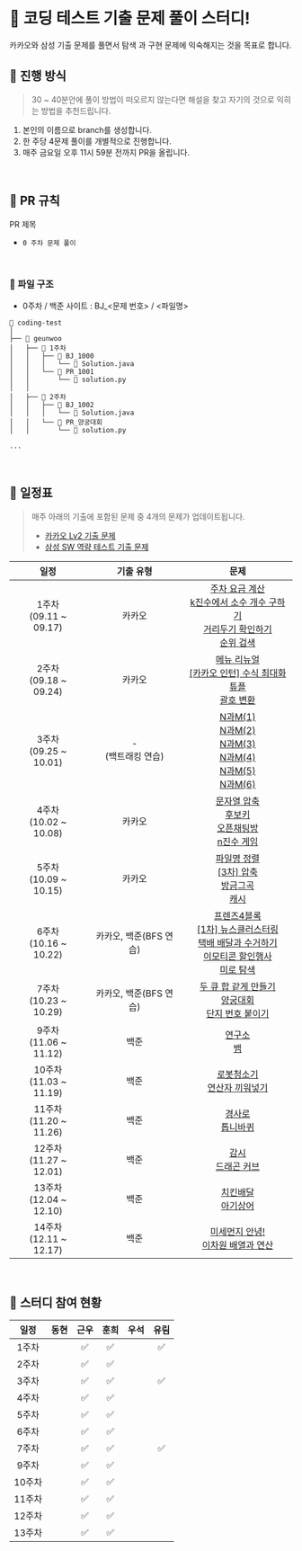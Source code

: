 # 🛫 **코딩 테스트 기출 문제 풀이 스터디!**

카카오와 삼성 기출 문제를 풀면서 탐색 과 구현 문제에 익숙해지는 것을 목표로 합니다.

## 🙌 **진행 방식**

> 30 ~ 40분안에 풀이 방법이 떠오르지 않는다면 해설을 찾고 자기의 것으로 익히는 방법을 추천드립니다.

1. 본인의 이름으로 branch를 생성합니다.
2. 한 주당 4문제 풀이를 개별적으로 진행합니다.
3. 매주 금요일 오후 11시 59분 전까지 PR을 올립니다.

<br>

## 📝 **PR 규칙**

PR 제목

- `0 주차 문제 풀이`

<br>

### 📂 **파일 구조**

- 0주차 / 백준 사이트 : BJ\_<문제 번호> / <파일명>

```
📂 coding-test
│
├── 📂 geunwoo
│   ├── 📂 1주차
│   │   ├── 📂 BJ_1000
│   │   │   └── 📄 Solution.java
│   │   └── 📂 PR_1001
│   │       └── 📄 solution.py
│   │
│   ├── 📂 2주차
│   │   ├── 📂 BJ_1002
│   │   │   └── 📄 Solution.java
│   │   └── 📂 PR_양궁대회
│   │       └── 📄 solution.py

...

```

<br>

## 📆 일정표

> 매주 아래의 기출에 포함된 문제 중 4개의 문제가 업데이트됩니다.
>
> - [카카오 Lv2 기출 문제](https://school.programmers.co.kr/learn/challenges?order=recent&levels=2&partIds=37527%2C31236%2C25448%2C20069%2C17214%2C12286%2C9317%2C22586%2C18498%2C17931&page=1)
> - [삼성 SW 역량 테스트 기출 문제](https://www.acmicpc.net/workbook/view/1152)

|            일정             |       기출 유형        |                                                                                                                                                                                                            문제                                                                                                                                                                                                             |
| :-------------------------: | :--------------------: | :-------------------------------------------------------------------------------------------------------------------------------------------------------------------------------------------------------------------------------------------------------------------------------------------------------------------------------------------------------------------------------------------------------------------------: |
| 1주차 <br> (09.11 ~ 09.17)  |         카카오         |                              [주차 요금 계산](https://school.programmers.co.kr/learn/courses/30/lessons/92341) <br> [k진수에서 소수 개수 구하기](https://school.programmers.co.kr/learn/courses/30/lessons/92335) <br> [거리두기 확인하기](https://school.programmers.co.kr/learn/courses/30/lessons/81302) <br> [순위 검색](https://school.programmers.co.kr/learn/courses/30/lessons/72412)                               |
| 2주차 <br> (09.18 ~ 09.24)  |         카카오         |                                    [메뉴 리뉴얼](https://school.programmers.co.kr/learn/courses/30/lessons/72411) <br> [[카카오 인턴] 수식 최대화](https://school.programmers.co.kr/learn/courses/30/lessons/67257) <br> [튜플](https://school.programmers.co.kr/learn/courses/30/lessons/64065) <br> [괄호 변환](https://school.programmers.co.kr/learn/courses/30/lessons/60058) <br>                                     |
| 3주차 <br> (09.25 ~ 10.01)  | - <br> (백트래킹 연습) |                                             [N과M(1)](https://www.acmicpc.net/problem/15649) <br> [N과M(2)](https://www.acmicpc.net/problem/15650) <br> [N과M(3)](https://www.acmicpc.net/problem/15651) <br> [N과M(4)](https://www.acmicpc.net/problem/15652) <br> [N과M(5)](https://www.acmicpc.net/problem/15654) <br> [N과M(6)](https://www.acmicpc.net/problem/15655) <br>                                             |
| 4주차 <br> (10.02 ~ 10.08)  |         카카오         |                                          [문자열 압축](https://school.programmers.co.kr/learn/courses/30/lessons/60057) <br> [후보키](https://school.programmers.co.kr/learn/courses/30/lessons/42890) <br> [오픈채팅방](https://school.programmers.co.kr/learn/courses/30/lessons/42888) <br> [n진수 게임](https://school.programmers.co.kr/learn/courses/30/lessons/17687) <br>                                           |
| 5주차 <br> (10.09 ~ 10.15)  |         카카오         |                                               [파일명 정렬](https://school.programmers.co.kr/learn/courses/30/lessons/17686) <br> [[3차] 압축](https://school.programmers.co.kr/learn/courses/30/lessons/17684) <br> [방금그곡](https://school.programmers.co.kr/learn/courses/30/lessons/17683) <br> [캐시](https://school.programmers.co.kr/learn/courses/30/lessons/17680)                                               |
| 6주차 <br> (10.16 ~ 10.22)  | 카카오, 백준(BFS 연습) | [프렌즈4블록](https://school.programmers.co.kr/learn/courses/30/lessons/17679) <br> [[1차] 뉴스클러스터링](https://school.programmers.co.kr/learn/courses/30/lessons/17677) <br> [택배 배달과 수거하기](https://school.programmers.co.kr/learn/courses/30/lessons/150369) <br> [이모티콘 할인행사](https://school.programmers.co.kr/learn/courses/30/lessons/150368) <br> [미로 탐색](https://www.acmicpc.net/problem/2178) |
| 7주차 <br> (10.23 ~ 10.29)  | 카카오, 백준(BFS 연습) |                                                                                           [두 큐 합 같게 만들기](https://school.programmers.co.kr/learn/courses/30/lessons/118667) <br> [양궁대회](https://school.programmers.co.kr/learn/courses/30/lessons/92342) <br> [단지 번호 붙이기](https://www.acmicpc.net/problem/2667)                                                                                           |
| 9주차 <br> (11.06 ~ 11.12)  |          백준          |                                                                                                                                                               [연구소](https://www.acmicpc.net/problem/14502) <br> [뱀](https://www.acmicpc.net/problem/3190)                                                                                                                                                               |
| 10주차 <br> (11.03 ~ 11.19) |          백준          |                                                                                                                                                      [로봇청소기](https://www.acmicpc.net/problem/14503) <br> [연산자 끼워넣기](https://www.acmicpc.net/problem/14888)                                                                                                                                                      |
| 11주차 <br> (11.20 ~ 11.26) |          백준          |                                                                                                                                                           [경사로](https://www.acmicpc.net/problem/14890) <br> [톱니바퀴](https://www.acmicpc.net/problem/14891)                                                                                                                                                            |
| 12주차 <br> (11.27 ~ 12.01) |          백준          |                                                                                                                                                           [감시](https://www.acmicpc.net/problem/15683) <br> [드래곤 커브](https://www.acmicpc.net/problem/15685)                                                                                                                                                           |
| 13주차 <br> (12.04 ~ 12.10) |          백준          |                                                                                                                                                          [치킨배달](https://www.acmicpc.net/problem/15686) <br> [아기상어](https://www.acmicpc.net/problem/16236)                                                                                                                                                           |
| 14주차 <br> (12.11 ~ 12.17) |          백준          |                                                                                                                                                  [미세먼지 안녕!](https://www.acmicpc.net/problem/17144) <br> [이차원 배열과 연산](https://www.acmicpc.net/problem/17140)                                                                                                                                                   |

<br>

## 📆 스터디 참여 현황

|  일정  | 동현 | 근우 | 훈희 | 우석 | 유림 |
| :----: | :--: | :--: | :--: | :--: | :--: |
| 1주차  |      |  ✅  |  ✅  |      |  ✅  |
| 2주차  |      |  ✅  |  ✅  |      |      |
| 3주차  |      |  ✅  |  ✅  |      |  ✅  |
| 4주차  |      |  ✅  |  ✅  |      |      |
| 5주차  |      |  ✅  |  ✅  |      |      |
| 6주차  |      |  ✅  |  ✅  |      |      |
| 7주차  |      |  ✅  |  ✅  |      |  ✅  |
| 9주차  |      |  ✅  |  ✅  |      |      |
| 10주차 |      |  ✅  |  ✅  |      |      |
| 11주차 |      |  ✅  |  ✅  |      |      |
| 12주차 |      |  ✅  |  ✅  |      |      |
| 13주차 |      |  ✅  |  ✅  |      |      |

<br>
